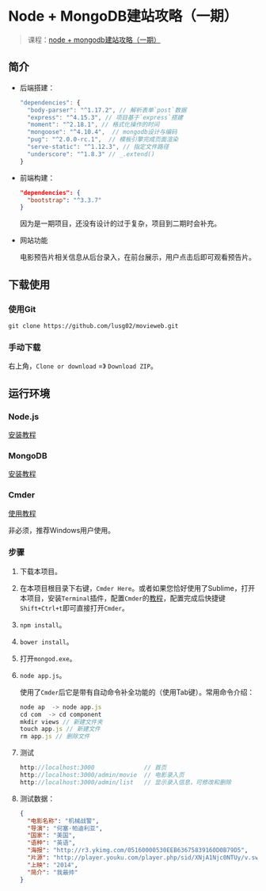 # Node + MongoDB建站攻略（一期）

> 课程：[node + mongodb建站攻略（一期）](http://www.imooc.com/learn/75)

## 简介

- 后端搭建：

  ```javascript
  "dependencies": {
    "body-parser": "^1.17.2", // 解析表单`post`数据
    "express": "^4.15.3", // 项目基于`express`搭建
    "moment": "^2.18.1", // 格式化操作的时间
    "mongoose": "^4.10.4",  // mongodb设计与编码
    "pug": "^2.0.0-rc.1",  // 模板引擎完成页面渲染
    "serve-static": "^1.12.3", // 指定文件路径
    "underscore": "^1.8.3" // _.extend()
  }
  ```

- 前端构建：

  ```json
  "dependencies": {
    "bootstrap": "^3.3.7"
  }
  ```

  因为是一期项目，还没有设计的过于复杂，项目到二期时会补充。

- 网站功能

  电影预告片相关信息从后台录入，在前台展示，用户点击后即可观看预告片。

## 下载使用

### 使用Git

```
git clone https://github.com/lusg02/movieweb.git
```

### 手动下载

右上角，`Clone or download` =》 `Download ZIP`。

## 运行环境

### Node.js

[安装教程](http://www.runoob.com/nodejs/nodejs-install-setup.html)

### MongoDB

[安装教程](http://www.cnblogs.com/lzrabbit/p/3682510.html)

### Cmder

[使用教程](http://jeffjade.com/2016/01/13/2016-01-13-windows-software-cmder/)

非必须，推荐Windows用户使用。

### 步骤

1. 下载本项目。

2. 在本项目根目录下右键，`Cmder Here`。或者如果您恰好使用了Sublime，打开本项目，安装`Terminal`插件，配置`Cmder`的[教程](http://www.jianshu.com/p/20eb268b2223)，配置完成后快捷键`Shift+Ctrl+t`即可直接打开`Cmder`。

3. `npm install`。

4. `bower install`。

5. 打开`mongod.exe`。

6. `node app.js`。

   使用了`Cmder`后它是带有自动命令补全功能的（使用Tab键）。常用命令介绍：

   ```javascript
   node ap  -> node app.js
   cd com  -> cd component
   mkdir views // 新建文件夹
   touch app.js // 新建文件
   rm app.js // 删除文件
   ```

7. 测试

   ```javascript
   http://localhost:3000              // 首页
   http://localhost:3000/admin/movie  // 电影录入页
   http://localhost:3000/admin/list   // 显示录入信息，可修改和删除
   ```

8. 测试数据：

   ```json
   {
     "电影名称": "机械战警",
     "导演": "何塞·帕迪利亚",
     "国家": "美国",
     "语种": "英语",
     "海报": "http://r3.ykimg.com/05160000530EEB63675839160D0B79D5",
     "片源": "http://player.youku.com/player.php/sid/XNjA1Njc0NTUy/v.swf",
     "上映": "2014",
     "简介": "我最帅"
   }
   ```

   ​



